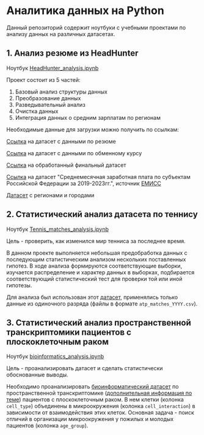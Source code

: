 # Аналитика данных на Python
Данный репозиторий содержит ноутбуки с учебными проектами по анализу данных на различных датасетах. 

## 1. Анализ резюме из HeadHunter 
Ноутбук [HeadHunter_analysis.ipynb](HeadHunter_analisys.ipynb)

Проект состоит из 5 частей:
1. Базовый анализ структуры данных
2. Преобразование данных
3. Разведывательный анализ
4. Очистка данных
5. Интеграция данных о средним зарплатам по регионам

Необходимые данные для загрузки можно получить по ссылкам:

[Ссылка](https://disk.yandex.ru/d/BLS9QE8lenCRsw) на датасет с данными по резюме

[Ссылка](https://disk.yandex.ru/d/R_PiV3Ra8MDqWA) на датасет с данными по обменному курсу

[Ссылка](https://disk.yandex.ru/d/NXE3SqPhW7I_3A) на обработанный финальный датасет

[Ссылка](https://disk.yandex.ru/i/xrxHdzF_o9-2Cw ) на датасет "Среднемесячная заработная плата по субъектам Российской Федерации за 2019-2023гг.", источник [ЕМИСС](https://www.fedstat.ru/indicator/57824)

[Датасет](https://disk.yandex.ru/i/jnzQA_yeFJgmvg) с регионами и городами

## 2. Статистический анализ датасета по теннису
Ноутбук [Tennis_matches_analysis.ipynb](Tennis_matches_analysis.ipynb)

Цель - проверить, как изменился мир тенниса за последнее время. 

В данном проекте выполняется небольшая предобработка данных с последующим статистическим анализом нескольких поставленных гипотез. В ходе анализа формируются соответствующие выборки, изучается распределение и характер данных в выборках, подбирается соответствующий статистический тест для проверки той или иной гипотезы. 

Для анализа был использован этот [датасет](https://github.com/JeffSackmann/tennis_atp), применялись только данные из одиночного разряда (файлы в формате ```atp_matches_YYYY.csv```). 

## 3. Статистический анализ пространственной транскриптомики пациентов с плоскоклеточным раком

Ноутбук [bioinformatics_analysis.ipynb](bioinformatics_analysis.ipynb)

Цель - проанализировать датасет и сделать статистически обоснованные выводы.

Необходимо проанализировать [биоинформатический датасет](https://lms.skillfactory.ru/asset-v1:SkillFactory+MFTIBIO+SEP2023+type@asset+block@community_dataset.csv) по пространственной транскриптомике ([дополнительная информация по теме](https://institut-curie.org/popin/spatial-omics)) пациентов с плоскоклеточным раком. В нем клетки (колонка ```cell_type```) объединены в микроокружения (колонка ```cell_interaction```) в зависимости от взаимодействия этих клеток. Основная задача - поиск отличий в организации микроокружения у пожилых и молодых пациентов (колонка ```age_group```).
